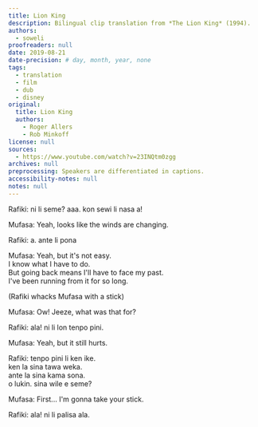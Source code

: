 ```yaml
---
title: Lion King
description: Bilingual clip translation from *The Lion King* (1994).
authors:
  - soweli
proofreaders: null
date: 2019-08-21
date-precision: # day, month, year, none
tags:
  - translation
  - film
  - dub
  - disney
original:
  title: Lion King
  authors:
    - Roger Allers
    - Rob Minkoff
license: null
sources:
  - https://www.youtube.com/watch?v=23INQtm0zgg
archives: null
preprocessing: Speakers are differentiated in captions.
accessibility-notes: null
notes: null
---
```


Rafiki: ni li seme? aaa. kon sewi li nasa a!

Mufasa: Yeah, looks like the winds are changing.

Rafiki: a. ante li pona

Mufasa: Yeah, but it's not easy.  \
I know what I have to do.  \
But going back means I'll have to face my past.  \
I've been running from it for so long.

(Rafiki whacks Mufasa with a stick)

Mufasa: Ow! Jeeze, what was that for?

Rafiki: ala! ni li lon tenpo pini.

Mufasa: Yeah, but it still hurts.

Rafiki: tenpo pini li ken ike.  \
ken la sina tawa weka.  \
ante la sina kama sona.  \
o lukin. sina wile e seme?

Mufasa: First...
I'm gonna take your stick.

Rafiki: ala! ni li palisa ala.
